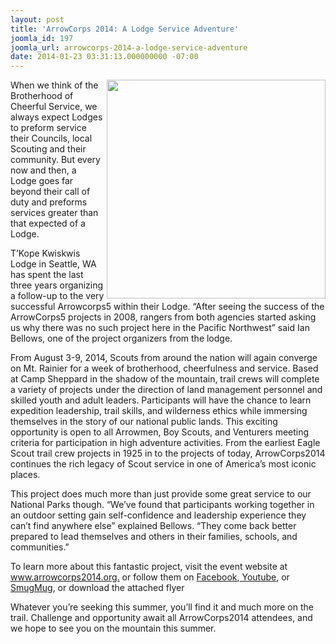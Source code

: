 ```yaml
---
layout: post
title: 'ArrowCorps 2014: A Lodge Service Adventure'
joomla_id: 197
joomla_url: arrowcorps-2014-a-lodge-service-adventure
date: 2014-01-23 03:31:13.000000000 -07:00
---
```

<p><img src="images/ArrowCorps2014/IMG_2004.jpg" alt="" width="350" align="right" />When we think of the Brotherhood of Cheerful Service, we always expect Lodges to preform service their Councils, local Scouting and their community. But every now and then, a Lodge goes far beyond their call of duty and preforms services greater than that expected of a Lodge.&nbsp;</p>
<p>T’Kope Kwiskwis Lodge in Seattle, WA has spent the last three years organizing a follow-up to the very successful Arrowcorps5 within their Lodge.&nbsp;“After seeing the success of the ArrowCorps5 projects in 2008, rangers from both agencies started asking us why there was no such project here in the Pacific Northwest” said Ian Bellows, one of the project organizers from the lodge.</p>
<p>From August 3-9, 2014, Scouts from around the nation will again converge on Mt. Rainier for a week of brotherhood, cheerfulness and service. Based at Camp Sheppard in the shadow of the mountain, trail crews will complete a variety of projects under the direction of land management personnel and skilled youth and adult leaders. Participants will have the chance to learn expedition leadership, trail skills, and wilderness ethics while immersing themselves in the story of our national public lands. This exciting opportunity is open to all Arrowmen, Boy Scouts, and Venturers meeting criteria for participation in high adventure activities. From the earliest Eagle Scout trail crew projects in 1925 in to the projects of today, ArrowCorps2014 continues the rich legacy of Scout service in one of America’s most iconic places.</p>
<p>This project does much more than just provide some great service to our National Parks though.&nbsp;“We’ve found that participants working together in an outdoor setting gain self-confidence and leadership experience they can’t find anywhere else” explained Bellows. “They come back better prepared to lead themselves and others in their families, schools, and communities.”&nbsp;</p>
<p>To learn more about this fantastic project, visit the event website at <a href="www.arrowcorps2014.org">www.arrowcorps2014.org.</a> or follow them on <a href="https://www.facebook.com/pages/Northwest-Conservation-Service-Partnership/492774577497395">Facebook</a>,<a href="https://www.youtube.com/user/ArrowCorps502?feature=watch"> Youtube</a>, or <a href="http://tkopekwiskwis.smugmug.com/ArrowCorps502">SmugMug</a>, or download the attached flyer</p>
<p>Whatever you’re seeking this summer, you’ll find it and much more on the trail. Challenge and opportunity await all ArrowCorps2014 attendees, and we hope to see you on the mountain this summer.</p>
